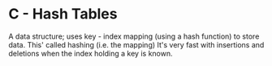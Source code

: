 # C - Hash Tables
A data structure; uses key - index mapping (using a hash function) to store data. This' called hashing (i.e. the mapping)
It's very fast with insertions and deletions when the index holding a key is known.
